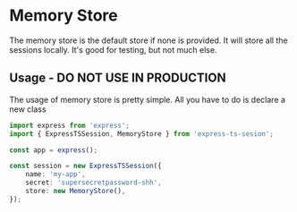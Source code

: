 # Memory Store

The memory store is the default store if none is provided. It will store all the sessions locally. It's good for testing, but not much else. 

## Usage - DO NOT USE IN PRODUCTION

The usage of memory store is pretty simple. All you have to do is declare a new class

```typescript
import express from 'express';
import { ExpressTSSession, MemoryStore } from 'express-ts-sesion';

const app = express();

const session = new ExpressTSSession({
    name: 'my-app',
    secret: 'supersecretpassword-shh',
    store: new MemoryStore(),
});


```